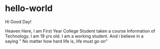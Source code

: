 # hello-world

Hi Good Day!

Heaven Here, I am First Year College Student taken a course Information of Technology. I am 19 yrs old. I am a working student. And i believe in a saying " No matter how hard life is, life must go on"
